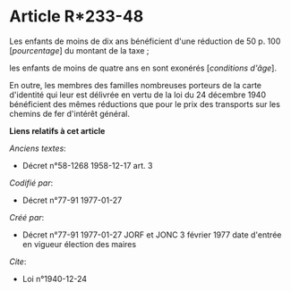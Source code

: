 # Article R*233-48

Les enfants de moins de dix ans bénéficient d'une réduction de 50 p. 100 [*pourcentage*] du montant de la taxe ;

les enfants de moins de quatre ans en sont exonérés [*conditions d'âge*]. 

En outre, les membres des familles nombreuses porteurs de la carte d'identité qui leur est délivrée en vertu de la loi du 24
décembre 1940 bénéficient des mêmes réductions que pour le prix des transports sur les chemins de fer d'intérêt général.

**Liens relatifs à cet article**

_Anciens textes_:

  - Décret n°58-1268 1958-12-17 art. 3

_Codifié par_:

  - Décret n°77-91 1977-01-27

_Créé par_:

  - Décret n°77-91 1977-01-27 JORF et JONC 3 février 1977 date d'entrée en vigueur élection des maires

_Cite_:

  - Loi n°1940-12-24
